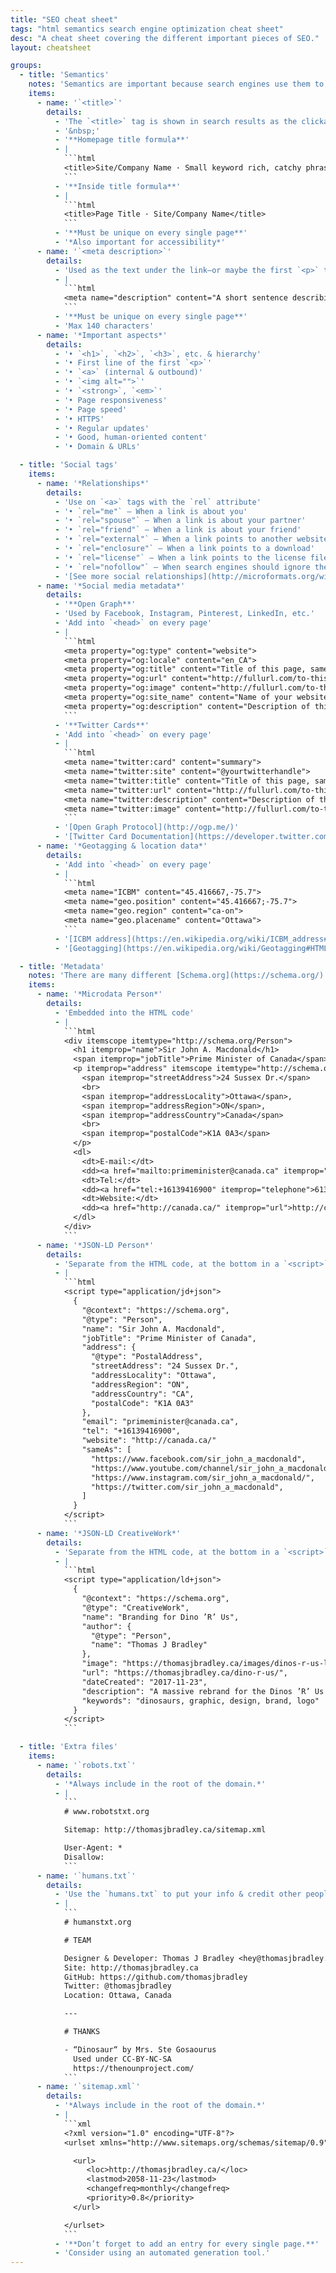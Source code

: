 ```yaml
---
title: "SEO cheat sheet"
tags: "html semantics search engine optimization cheat sheet"
desc: "A cheat sheet covering the different important pieces of SEO."
layout: cheatsheet

groups:
  - title: 'Semantics'
    notes: 'Semantics are important because search engines use them to determine content relevance'
    items:
      - name: '`<title>`'
        details:
          - 'The `<title>` tag is shown in search results as the clickable link'
          - '&nbsp;'
          - '**Homepage title formula**'
          - |
            ```html
            <title>Site/Company Name · Small keyword rich, catchy phrase · City, Country</title>
            ```
          - '**Inside title formula**'
          - |
            ```html
            <title>Page Title · Site/Company Name</title>
            ```
          - '**Must be unique on every single page**'
          - '*Also important for accessibility*'
      - name: '`<meta description>`'
        details:
          - 'Used as the text under the link—or maybe the first `<p>` tag'
          - |
            ```html
            <meta name="description" content="A short sentence describing the purpose and content of this individual page.">
            ```
          - '**Must be unique on every single page**'
          - 'Max 140 characters'
      - name: '*Important aspects*'
        details:
          - '• `<h1>`, `<h2>`, `<h3>`, etc. & hierarchy'
          - '• First line of the first `<p>`'
          - '• `<a>` (internal & outbound)'
          - '• `<img alt="">`'
          - '• `<strong>`, `<em>`'
          - '• Page responsiveness'
          - '• Page speed'
          - '• HTTPS'
          - '• Regular updates'
          - '• Good, human-oriented content'
          - '• Domain & URLs'

  - title: 'Social tags'
    items:
      - name: '*Relationships*'
        details:
          - 'Use on `<a>` tags with the `rel` attribute'
          - '• `rel="me"` — When a link is about you'
          - '• `rel="spouse"` — When a link is about your partner'
          - '• `rel="friend"` — When a link is about your friend'
          - '• `rel="external"` — When a link points to another website'
          - '• `rel="enclosure"` — When a link points to a download'
          - '• `rel="license"` — When a link points to the license file'
          - '• `rel="nofollow"` — When search engines should ignore the link for rankings'
          - '[See more social relationships](http://microformats.org/wiki/existing-rel-values)'
      - name: '*Social media metadata*'
        details:
          - '**Open Graph**'
          - 'Used by Facebook, Instagram, Pinterest, LinkedIn, etc.'
          - 'Add into `<head>` on every page'
          - |
            ```html
            <meta property="og:type" content="website">
            <meta property="og:locale" content="en_CA">
            <meta property="og:title" content="Title of this page, same as title tag">
            <meta property="og:url" content="http://fullurl.com/to-this/page/">
            <meta property="og:image" content="http://fullurl.com/to-this/image.jpg">
            <meta property="og:site_name" content="Name of your website">
            <meta property="og:description" content="Description of this page, same as meta description">
            ```
          - '**Twitter Cards**'
          - 'Add into `<head>` on every page'
          - |
            ```html
            <meta name="twitter:card" content="summary">
            <meta name="twitter:site" content="@yourtwitterhandle">
            <meta name="twitter:title" content="Title of this page, same as title tag">
            <meta name="twitter:url" content="http://fullurl.com/to-this/page/">
            <meta name="twitter:description" content="Description of this page, same as meta description">
            <meta name="twitter:image" content="http://fullurl.com/to-this/image.jpg">
            ```
          - '[Open Graph Protocol](http://ogp.me/)'
          - '[Twitter Card Documentation](https://developer.twitter.com/en/docs/tweets/optimize-with-cards/overview/summary)'
      - name: '*Geotagging & location data*'
        details:
          - 'Add into `<head>` on every page'
          - |
            ```html
            <meta name="ICBM" content="45.416667,-75.7">
            <meta name="geo.position" content="45.416667;-75.7">
            <meta name="geo.region" content="ca-on">
            <meta name="geo.placename" content="Ottawa">
            ```
          - '[ICBM address](https://en.wikipedia.org/wiki/ICBM_address#Modern_use)'
          - '[Geotagging](https://en.wikipedia.org/wiki/Geotagging#HTML_pages)'

  - title: 'Metadata'
    notes: 'There are many different [Schema.org](https://schema.org/) formats: use Microdata to embed with HTML & JSON-LD for separate details'
    items:
      - name: '*Microdata Person*'
        details:
          - 'Embedded into the HTML code'
          - |
            ```html
            <div itemscope itemtype="http://schema.org/Person">
              <h1 itemprop="name">Sir John A. Macdonald</h1>
              <span itemprop="jobTitle">Prime Minister of Canada</span>
              <p itemprop="address" itemscope itemtype="http://schema.org/PostalAddress">
                <span itemprop="streetAddress">24 Sussex Dr.</span>
                <br>
                <span itemprop="addressLocality">Ottawa</span>,
                <span itemprop="addressRegion">ON</span>,
                <span itemprop="addressCountry">Canada</span>
                <br>
                <span itemprop="postalCode">K1A 0A3</span>
              </p>
              <dl>
                <dt>E-mail:</dt>
                <dd><a href="mailto:primeminister@canada.ca" itemprop="email">primeminister@canada.ca</a></dd>
                <dt>Tel:</dt>
                <dd><a href="tel:+16139416900" itemprop="telephone">613-941-6900</a></dd>
                <dt>Website:</dt>
                <dd><a href="http://canada.ca/" itemprop="url">http://canada.ca/</a></dd>
              </dl>
            </div>
            ```
      - name: '*JSON-LD Person*'
        details:
          - 'Separate from the HTML code, at the bottom in a `<script>` tag'
          - |
            ```html
            <script type="application/jd+json">
              {
                "@context": "https://schema.org",
                "@type": "Person",
                "name": "Sir John A. Macdonald",
                "jobTitle": "Prime Minister of Canada",
                "address": {
                  "@type": "PostalAddress",
                  "streetAddress": "24 Sussex Dr.",
                  "addressLocality": "Ottawa",
                  "addressRegion": "ON",
                  "addressCountry": "CA",
                  "postalCode": "K1A 0A3"
                },
                "email": "primeminister@canada.ca",
                "tel": "+16139416900",
                "website": "http://canada.ca/"
                "sameAs": [
                  "https://www.facebook.com/sir_john_a_macdonald",
                  "https://www.youtube.com/channel/sir_john_a_macdonald"
                  "https://www.instagram.com/sir_john_a_macdonald/",
                  "https://twitter.com/sir_john_a_macdonald",
                ]
              }
            </script>
            ```
      - name: '*JSON-LD CreativeWork*'
        details:
          - 'Separate from the HTML code, at the bottom in a `<script>` tag'
          - |
            ```html
            <script type="application/ld+json">
              {
                "@context": "https://schema.org",
                "@type": "CreativeWork",
                "name": "Branding for Dino ’R’ Us",
                "author": {
                  "@type": "Person",
                  "name": "Thomas J Bradley"
                },
                "image": "https://thomasjbradley.ca/images/dinos-r-us-logo.jpg",
                "url": "https://thomasjbradley.ca/dino-r-us/",
                "dateCreated": "2017-11-23",
                "description": "A massive rebrand for the Dinos ’R’ Us company.",
                "keywords": "dinosaurs, graphic, design, brand, logo"
              }
            </script>
            ```

  - title: 'Extra files'
    items:
      - name: '`robots.txt`'
        details:
          - '*Always include in the root of the domain.*'
          - |
            ```
            # www.robotstxt.org

            Sitemap: http://thomasjbradley.ca/sitemap.xml

            User-Agent: *
            Disallow:
            ```
      - name: '`humans.txt`'
        details:
          - 'Use the `humans.txt` to put your info & credit other people who’s work you’ve used.'
          - |
            ```
            # humanstxt.org

            # TEAM

            Designer & Developer: Thomas J Bradley <hey@thomasjbradley.ca>
            Site: http://thomasjbradley.ca
            GitHub: https://github.com/thomasjbradley
            Twitter: @thomasjbradley
            Location: Ottawa, Canada

            ---

            # THANKS

            - “Dinosaur“ by Mrs. Ste Gosaourus
              Used under CC-BY-NC-SA
              https://thenounproject.com/
            ```
      - name: '`sitemap.xml`'
        details:
          - '*Always include in the root of the domain.*'
          - |
            ```xml
            <?xml version="1.0" encoding="UTF-8"?>
            <urlset xmlns="http://www.sitemaps.org/schemas/sitemap/0.9">

              <url>
                 <loc>http://thomasjbradley.ca/</loc>
                 <lastmod>2058-11-23</lastmod>
                 <changefreq>monthly</changefreq>
                 <priority>0.8</priority>
              </url>

            </urlset>
            ```
          - '**Don’t forget to add an entry for every single page.**'
          - 'Consider using an automated generation tool.'
---
```


